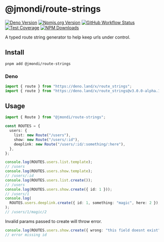 # @jmondi/route-strings

[![Deno Version](https://shield.deno.dev/x/route_strings?style=flat-square)](https://deno.land/x/route_strings)
[![Npmjs.org Version](https://img.shields.io/npm/v/@jmondi/route-strings?style=flat-square)](https://www.npmjs.com/package/@jmondi/route-strings)
[![GitHub Workflow Status](https://img.shields.io/github/actions/workflow/status/jasonraimondi/route-strings/test.yml?branch=main&label=Unit%20Tests&style=flat-square)](https://github.com/jasonraimondi/route-strings)
[![Test Coverage](https://img.shields.io/codeclimate/coverage/jasonraimondi/route-strings?style=flat-square)](https://codeclimate.com/github/jasonraimondi/route-strings)
[![NPM Downloads](https://img.shields.io/npm/dt/@jmondi/route-strings?label=npm%20downloads&style=flat-square)](https://www.npmjs.com/package/@jmondi/route-strings)

A typed route string generator to help keep urls under control.

## Install

```bash
pnpm add @jmondi/route-strings
```

### Deno

```ts
import { route } from "https://deno.land/x/route_strings";
import { route } from "https://deno.land/x/route_strings@v3.0.0-alpha.1";
```

## Usage

```typescript
import { Route } from "@jmondi/route-strings";

const ROUTES = {
  users: {
    list: new Route("/users"),
    show: new Route("/users/:id"),
    deeplink: new Route("/users/:id/:something/:here"),
  },
};

console.log(ROUTES.users.list.template);
// /users
console.log(ROUTES.users.show.template);
// /users/:id
console.log(ROUTES.users.list.create());
// /users
console.log(ROUTES.users.show.create({ id: 1 }));
// /users/1
console.log(
  ROUTES.users.deeplink.create({ id: 1, something: "magic", here: 2 }),
);
// /users/1/magic/2
```

Invalid params passed to create will throw error.

```typescript
console.log(ROUTES.users.show.create({ wrong: "this field doesnt exist" }));
// error missing id
```
